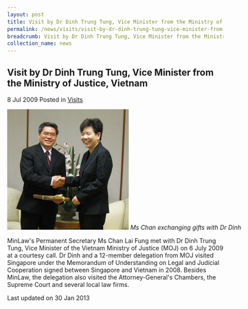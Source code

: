 ```yaml
---
layout: post
title: Visit by Dr Dinh Trung Tung, Vice Minister from the Ministry of Justice, Vietnam
permalink: /news/visits/visit-by-dr-dinh-trung-tung-vice-minister-from-the-ministry-of-justice-vietnam/
breadcrumb: Visit by Dr Dinh Trung Tung, Vice Minister from the Ministry of Justice, Vietnam
collection_name: news
---
```


<style>
.image {width: 600px;}
.image img {max-width: 100%;}
</style>

Visit by Dr Dinh Trung Tung, Vice Minister from the Ministry of Justice, Vietnam
---

8 Jul 2009 Posted in [Visits](/news/visits/)

<div class="image">
  <img src="/images/visit-by-dr-dinh-trung-tung.jpg/" alt="dr visit" title="dr visit">
  <i>Ms Chan exchanging gifts with Dr Dinh</i>
</div>

MinLaw's Permanent Secretary Ms Chan Lai Fung met with Dr Dinh Trung Tung, Vice Minister of the Vietnam Ministry of Justice (MOJ) on 6 July 2009 at a courtesy call. Dr Dinh and a 12-member delegation from MOJ visited Singapore under the Memorandum of Understanding on Legal and Judicial Cooperation signed between Singapore and Vietnam in 2008. Besides MinLaw, the delegation also visited the Attorney-General's Chambers, the Supreme Court and several local law firms.

<p class="right-side-updated">Last updated on 30 Jan 2013</p>
